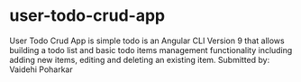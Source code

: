 # user-todo-crud-app
User Todo Crud App is simple todo is an Angular CLI Version 9  that allows building a todo list and basic todo items management functionality including adding new items, editing and deleting an existing item.  Submitted by: Vaidehi Poharkar
